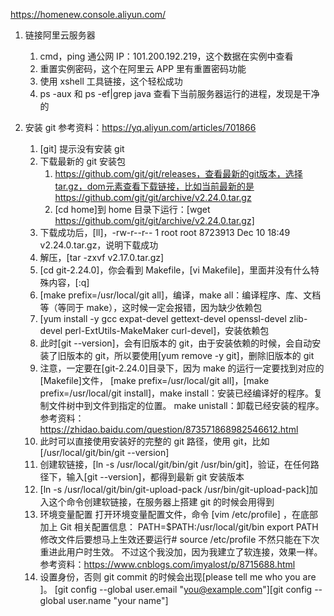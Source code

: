 https://homenew.console.aliyun.com/

1. 链接阿里云服务器

   1. cmd，ping 通公网 IP：101.200.192.219，这个数据在实例中查看
   2. 重置实例密码，这个在阿里云 APP 里有重置密码功能
   3. 使用 xshell 工具链接，这个轻松成功
   4. ps -aux 和 ps -ef|grep java 查看下当前服务器运行的进程，发现是干净的

2. 安装 git
   参考资料：https://yq.aliyun.com/articles/701866
   1. [git]
      提示没有安装 git
   2. 下载最新的 git 安装包
      1. https://github.com/git/git/releases，查看最新的git版本，选择tar.gz，dom元素查看下载链接，比如当前最新的是https://github.com/git/git/archive/v2.24.0.tar.gz
      2. [cd home]到 home 目录下运行：[wget https://github.com/git/git/archive/v2.24.0.tar.gz]
   3. 下载成功后，[ll]，-rw-r--r-- 1 root root 8723913 Dec 10 18:49 v2.24.0.tar.gz，说明下载成功
   4. 解压，[tar -zxvf v2.17.0.tar.gz]
   5. [cd git-2.24.0]，你会看到 Makefile，[vi Makefile]，里面并没有什么特殊内容，[:q]
   6. [make prefix=/usr/local/git all]，编译，make all：编译程序、库、文档等（等同于 make），这时候一定会报错，因为缺少依赖包
   7. [yum install -y gcc expat-devel gettext-devel openssl-devel zlib-devel perl-ExtUtils-MakeMaker curl-devel]，安装依赖包
   8. 此时[git --version]，会有旧版本的 git，由于安装依赖的时候，会自动安装了旧版本的 git，所以要使用[yum remove -y git]，删除旧版本的 git
   9. 注意，一定要在[git-2.24.0]目录下，因为 make 的运行一定要找到对应的[Makefile]文件，
      [make prefix=/usr/local/git all]，[make prefix=/usr/local/git install]，make install：安装已经编译好的程序。复制文件树中到文件到指定的位置。
      make unistall：卸载已经安装的程序。
      参考资料：https://zhidao.baidu.com/question/873571868982546612.html
   10. 此时可以直接使用安装好的完整的 git 路径，使用 git，比如 [/usr/local/git/bin/git --version]
   11. 创建软链接，[ln -s /usr/local/git/bin/git /usr/bin/git]，验证，在任何路径下，输入[git --version]，都得到最新 git 安装版本
   12. [ln -s /usr/local/git/bin/git-upload-pack /usr/bin/git-upload-pack]加入这个命令创建软链接，在服务器上搭建 git 的时候会用得到
   13. 环境变量配置
       打开环境变量配置文件，命令 [vim /etc/profile] ，在底部加上 Git 相关配置信息：
       PATH=\$PATH:/usr/local/git/bin
       export PATH
       修改文件后要想马上生效还要运行# source /etc/profile 不然只能在下次重进此用户时生效。
       不过这个我没加，因为我建立了软连接，效果一样。
       参考资料：https://www.cnblogs.com/imyalost/p/8715688.html
   14. 设置身份，否则 git commit 的时候会出现[please tell me who you are ]。
       [git config --global user.email "you@example.com"][git config --global user.name "your name"]
